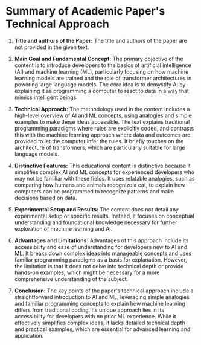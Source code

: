 # Summary of Academic Paper's Technical Approach

1. **Title and authors of the Paper:**
   The title and authors of the paper are not provided in the given text.

1. **Main Goal and Fundamental Concept:**
   The primary objective of the content is to introduce developers to the basics of artificial intelligence (AI) and machine learning (ML), particularly focusing on how machine learning models are trained and the role of transformer architectures in powering large language models. The core idea is to demystify AI by explaining it as programming a computer to react to data in a way that mimics intelligent beings.

1. **Technical Approach:**
   The methodology used in the content includes a high-level overview of AI and ML concepts, using analogies and simple examples to make these ideas accessible. The text explains traditional programming paradigms where rules are explicitly coded, and contrasts this with the machine learning approach where data and outcomes are provided to let the computer infer the rules. It briefly touches on the architecture of transformers, which are particularly suitable for large language models.

1. **Distinctive Features:**
   This educational content is distinctive because it simplifies complex AI and ML concepts for experienced developers who may not be familiar with these fields. It uses relatable analogies, such as comparing how humans and animals recognize a cat, to explain how computers can be programmed to recognize patterns and make decisions based on data.

1. **Experimental Setup and Results:**
   The content does not detail any experimental setup or specific results. Instead, it focuses on conceptual understanding and foundational knowledge necessary for further exploration of machine learning and AI.

1. **Advantages and Limitations:**
   Advantages of this approach include its accessibility and ease of understanding for developers new to AI and ML. It breaks down complex ideas into manageable concepts and uses familiar programming paradigms as a basis for explanation. However, the limitation is that it does not delve into technical depth or provide hands-on examples, which might be necessary for a more comprehensive understanding of the subject.

1. **Conclusion:**
   The key points of the paper's technical approach include a straightforward introduction to AI and ML, leveraging simple analogies and familiar programming concepts to explain how machine learning differs from traditional coding. Its unique approach lies in its accessibility for developers with no prior ML experience. While it effectively simplifies complex ideas, it lacks detailed technical depth and practical examples, which are essential for advanced learning and application.
